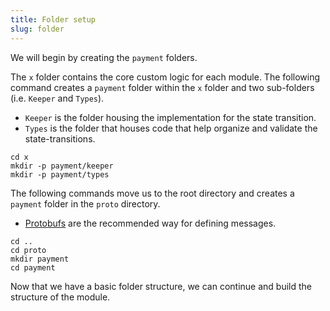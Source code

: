 ```yaml
---
title: Folder setup
slug: folder
---
```


We will begin by creating the `payment` folders.

The `x` folder contains the core custom logic for each module. The following command creates a `payment` folder within the `x` folder and two sub-folders (i.e. `Keeper` and `Types`).

-   `Keeper` is the folder housing the implementation for the state transition.
-   `Types` is the folder that houses code that help organize and validate the state-transitions.

```
cd x
mkdir -p payment/keeper
mkdir -p payment/types
```

The following commands move us to the root directory and creates a `payment` folder in the `proto` directory.

-   [Protobufs](https://protobuf.dev/) are the recommended way for defining messages.

```
cd ..
cd proto
mkdir payment
cd payment
```

Now that we have a basic folder structure, we can continue and build the structure of the module.

